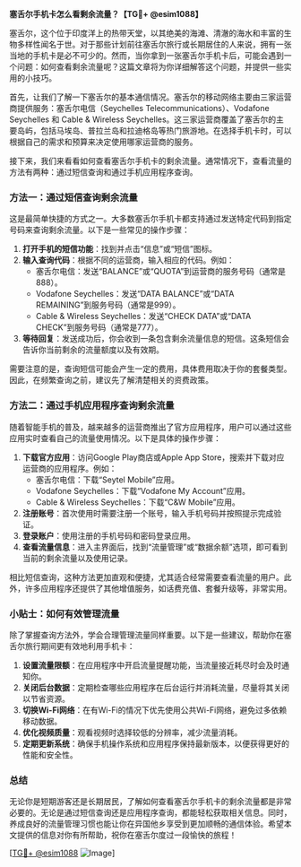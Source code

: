 **塞舌尔手机卡怎么看剩余流量？【TG💪+ @esim1088】**

塞舌尔，这个位于印度洋上的热带天堂，以其绝美的海滩、清澈的海水和丰富的生物多样性闻名于世。对于那些计划前往塞舌尔旅行或长期居住的人来说，拥有一张当地的手机卡是必不可少的。然而，当你拿到一张塞舌尔手机卡后，可能会遇到一个问题：如何查看剩余流量呢？这篇文章将为你详细解答这个问题，并提供一些实用的小技巧。

首先，让我们了解一下塞舌尔的基本通信情况。塞舌尔的移动网络主要由三家运营商提供服务：塞舌尔电信（Seychelles Telecommunications）、Vodafone Seychelles 和 Cable & Wireless Seychelles。这三家运营商覆盖了塞舌尔的主要岛屿，包括马埃岛、普拉兰岛和拉迪格岛等热门旅游地。在选择手机卡时，可以根据自己的需求和预算来决定使用哪家运营商的服务。

接下来，我们来看看如何查看塞舌尔手机卡的剩余流量。通常情况下，查看流量的方法有两种：通过短信查询和通过手机应用程序查询。

### 方法一：通过短信查询剩余流量

这是最简单快捷的方式之一。大多数塞舌尔手机卡都支持通过发送特定代码到指定号码来查询剩余流量。以下是一些常见的操作步骤：

1. **打开手机的短信功能**：找到并点击“信息”或“短信”图标。
2. **输入查询代码**：根据不同的运营商，输入相应的代码。例如：
   - 塞舌尔电信：发送“BALANCE”或“QUOTA”到运营商的服务号码（通常是888）。
   - Vodafone Seychelles：发送“DATA BALANCE”或“DATA REMAINING”到服务号码（通常是999）。
   - Cable & Wireless Seychelles：发送“CHECK DATA”或“DATA CHECK”到服务号码（通常是777）。
3. **等待回复**：发送成功后，你会收到一条包含剩余流量信息的短信。这条短信会告诉你当前剩余的流量额度以及有效期。

需要注意的是，查询短信可能会产生一定的费用，具体费用取决于你的套餐类型。因此，在频繁查询之前，建议先了解清楚相关的资费政策。

### 方法二：通过手机应用程序查询剩余流量

随着智能手机的普及，越来越多的运营商推出了官方应用程序，用户可以通过这些应用实时查看自己的流量使用情况。以下是具体的操作步骤：

1. **下载官方应用**：访问Google Play商店或Apple App Store，搜索并下载对应运营商的应用程序。例如：
   - 塞舌尔电信：下载“Seytel Mobile”应用。
   - Vodafone Seychelles：下载“Vodafone My Account”应用。
   - Cable & Wireless Seychelles：下载“C&W Mobile”应用。
2. **注册账号**：首次使用时需要注册一个账号，输入手机号码并按照提示完成验证。
3. **登录账户**：使用注册的手机号码和密码登录应用。
4. **查看流量信息**：进入主界面后，找到“流量管理”或“数据余额”选项，即可看到当前的剩余流量以及使用记录。

相比短信查询，这种方法更加直观和便捷，尤其适合经常需要查看流量的用户。此外，许多应用程序还提供了其他增值服务，如话费充值、套餐升级等，非常实用。

### 小贴士：如何有效管理流量

除了掌握查询方法外，学会合理管理流量同样重要。以下是一些建议，帮助你在塞舌尔旅行期间更有效地利用手机卡：

1. **设置流量限额**：在应用程序中开启流量提醒功能，当流量接近耗尽时会及时通知你。
2. **关闭后台数据**：定期检查哪些应用程序在后台运行并消耗流量，尽量将其关闭以节省资源。
3. **切换Wi-Fi网络**：在有Wi-Fi的情况下优先使用公共Wi-Fi网络，避免过多依赖移动数据。
4. **优化视频质量**：观看视频时选择较低的分辨率，减少流量消耗。
5. **定期更新系统**：确保手机操作系统和应用程序保持最新版本，以便获得更好的性能和安全性。

### 总结

无论你是短期游客还是长期居民，了解如何查看塞舌尔手机卡的剩余流量都是非常必要的。无论是通过短信查询还是应用程序查询，都能轻松获取相关信息。同时，养成良好的流量管理习惯也能让你在异国他乡享受到更加顺畅的通信体验。希望本文提供的信息对你有所帮助，祝你在塞舌尔度过一段愉快的旅程！

[[TG💪+ @esim1088](https://t.me/s/esim1088) ![Image](https://i.postimg.cc/4NQfJmqS/Snipaste-2025-05-13-00-14-12.png)]